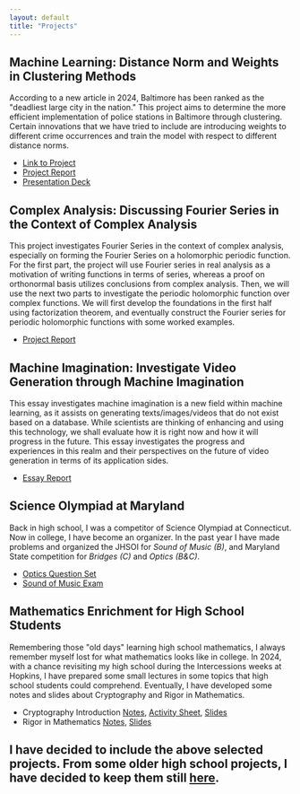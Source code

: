 ```yaml
---
layout: default
title: "Projects"
---
```


## Machine Learning: Distance Norm and Weights in Clustering Methods

According to a new article in 2024, Baltimore has been ranked as the "deadliest large city in the nation." This project aims to determine the more efficient implementation of police stations in Baltimore through clustering. Certain innovations that we have tried to include are introducing weights to different crime occurrences and train the model with respect to different distance norms.
- [Link to Project](https://james-guo-03.github.io/ML-F24-Project/)
- [Project Report](https://james-guo-03.github.io/ML-F24-Project/files/ML_Report.pdf)
- [Presentation Deck](https://james-guo-03.github.io/ML-F24-Project/files/ML_Slides.pdf)

## Complex Analysis: Discussing Fourier Series in the Context of Complex Analysis

This project investigates Fourier Series in the context of complex analysis, especially on forming the Fourier Series on a holomorphic periodic function. For the first part, the project will use Fourier series in real analysis as a motivation of writing functions in terms of series, whereas a proof on orthonormal basis utilizes conclusions from complex analysis. Then, we will use the next two parts to investigate the periodic holomorphic function over complex functions. We will first develop the foundations in the first half using factorization theorem, and eventually construct the Fourier series for periodic holomorphic functions with some worked examples.
- [Project Report](/files/complex_analysis-final.pdf)

## Machine Imagination: Investigate Video Generation through Machine Imagination

This essay investigates machine imagination is a new field within machine learning, as it assists on generating texts/images/videos that do not exist based on a database. While scientists are thinking of enhancing and using this technology, we shall evaluate how it is right now and how it will progress in the future. This essay investigates the progress and experiences in this realm and their perspectives on the future of video generation in terms of its application sides.
- [Essay Report](/files/machine_imagination-essay.pdf)

## Science Olympiad at Maryland

Back in high school, I was a competitor of Science Olympiad at Connecticut. Now in college, I have become an organizer. In the past year I have made problems and organized the JHSOI for *Sound of Music (B)*, and Maryland State competition for *Bridges (C)* and *Optics (B&C)*.
- [Optics Question Set](/files/2024_MSO-Regional_Optics.pdf)
- [Sound of Music Exam](/files/2023_JHSOI_Sound_of_Music_Exam.pdf)

## Mathematics Enrichment for High School Students

Remembering those "old days" learning high school mathematics, I always remember myself lost for what mathematics looks like in college. In 2024, with a chance revisiting my high school during the Intercessions weeks at Hopkins, I have prepared some small lectures in some topics that high school students could comprehend. Eventually, I have developed some notes and slides about Cryptography and Rigor in Mathematics.
- Cryptography Introduction [Notes](/files/crypto-notes.pdf), [Activity Sheet](/files/crypto-activity.pdf), [Slides](/files/crypto-slides.pdf)
- Rigor in Mathematics [Notes](/files/breif_analysis-notes.pdf), [Slides](/files/breif_analysis-lecture_slides.pdf)

## I have decided to include the above selected projects. From some older high school projects, I have decided to keep them still [here](https://sites.google.com/view/jamesguo/past-projects).
